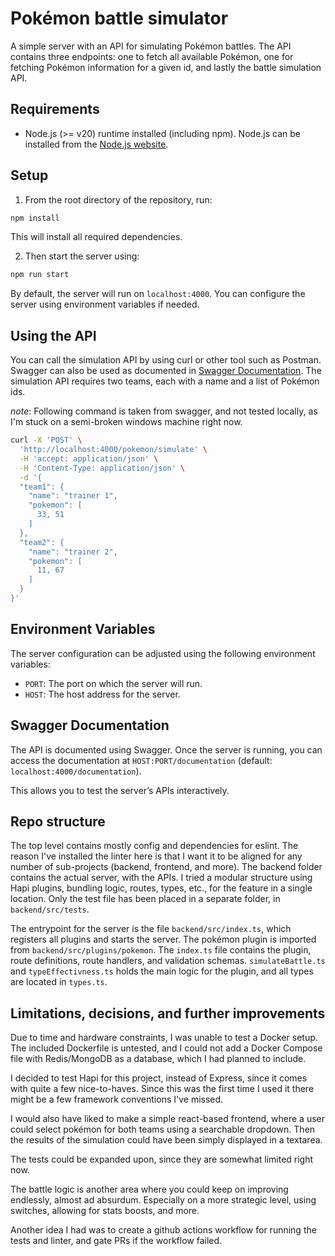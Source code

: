 # Pokémon battle simulator

A simple server with an API for simulating Pokémon battles. The API contains three endpoints: one to fetch all available Pokémon, one for fetching Pokémon information for a given id, and lastly the battle simulation API.

## Requirements

- Node.js (>= v20) runtime installed (including npm). Node.js can be installed from the [Node.js website](https://nodejs.org/en).

## Setup

1. From the root directory of the repository, run:

```sh
npm install
```

This will install all required dependencies.

2. Then start the server using:

```sh
npm run start
```

By default, the server will run on `localhost:4000`. You can configure the server using environment variables if needed.

## Using the API

You can call the simulation API by using curl or other tool such as Postman. Swagger can also be used as documented in [Swagger Documentation](#swagger-documentation). The simulation API requires two teams, each with a name and a list of Pokémon ids.

_note_: Following command is taken from swagger, and not tested locally, as I'm stuck on a semi-broken windows machine right now.

```sh
curl -X 'POST' \
  'http://localhost:4000/pokemon/simulate' \
  -H 'accept: application/json' \
  -H 'Content-Type: application/json' \
  -d '{
  "team1": {
    "name": "trainer 1",
    "pokemon": [
      33, 51
    ]
  },
  "team2": {
    "name": "trainer 2",
    "pokemon": [
      11, 67
    ]
  }
}'
```

## Environment Variables

The server configuration can be adjusted using the following environment variables:

- `PORT`: The port on which the server will run.
- `HOST`: The host address for the server.

## Swagger Documentation

The API is documented using Swagger. Once the server is running, you can access the documentation at `HOST:PORT/documentation` (default: `localhost:4000/documentation`).

This allows you to test the server’s APIs interactively.

## Repo structure

The top level contains mostly config and dependencies for eslint. The reason I've installed the linter here is that I want it to be aligned for any number of sub-projects (backend, frontend, and more).
The backend folder contains the actual server, with the APIs. I tried a modular structure using Hapi plugins, bundling logic, routes, types, etc., for the feature in a single location. Only the test file
has been placed in a separate folder, in `backend/src/tests`.

The entrypoint for the server is the file `backend/src/index.ts`, which registers all plugins and starts the server. The pokémon plugin is imported from `backend/src/plugins/pokemon`. The `index.ts` file
contains the plugin, route definitions, route handlers, and validation schemas. `simulateBattle.ts` and `typeEffectivness.ts` holds the main logic for the plugin, and all types are located in `types.ts`.

## Limitations, decisions, and further improvements

Due to time and hardware constraints, I was unable to test a Docker setup. The included Dockerfile is untested, and I could not add a Docker Compose file with Redis/MongoDB as a database, which I had planned to include.

I decided to test Hapi for this project, instead of Express, since it comes with quite a few nice-to-haves. Since this was the first time I used it there might be a few framework conventions I've missed.

I would also have liked to make a simple react-based frontend, where a user could select pokémon for both teams using a searchable dropdown. Then the results of the simulation could have been simply displayed in a textarea.

The tests could be expanded upon, since they are somewhat limited right now.

The battle logic is another area where you could keep on improving endlessly, almost ad absurdum. Especially on a more strategic level, using switches, allowing for stats boosts, and more.

Another idea I had was to create a github actions workflow for running the tests and linter, and gate PRs if the workflow failed.
